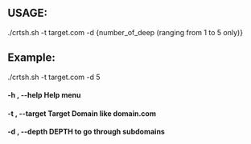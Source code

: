 ## USAGE:
./crtsh.sh -t target.com -d {number_of_deep (ranging from 1 to 5 only)}
## Example:
./crtsh.sh -t target.com -d 5

#### -h  ,  --help                    Help menu
#### -t  ,  --target                  Target Domain like domain.com
#### -d ,  --depth          			DEPTH to go through subdomains
